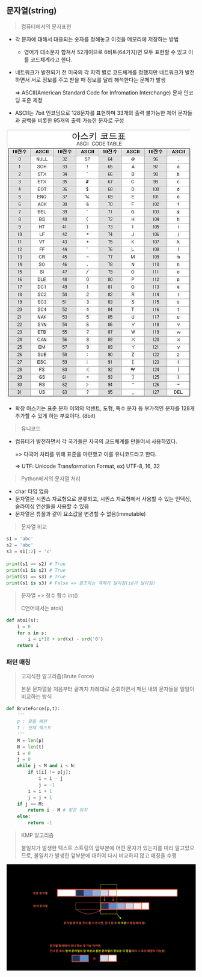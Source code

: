 ## 문자열(string)

> 컴퓨터에서의 문자표현

- 각 문자에 대해서 대응되는 숫자를 정해놓고 이것을 메모리에 저장하는 방법
  - 영어가 대소문자 합쳐서 52개이므로 6비트(64가지)면 모두 표현할 수 있고 이를 코드체계라고 한다.

- 네트워크가 발전되기 전 미국의 각 지역 별로 코드체계를 정했지만 네트워크가 발전하면서 서로 정보를 주고 받을 때 정보를 달리 해석한다는 문제가 발생

  => ASCII(American Standard Code for Infromation Interchange) 문자 인코딩 표준 제정

- ASCII는 7bit 인코딩으로 128문자를 표현하며 33개의 출력 불가능한 제어 문자들과 공백을 비롯한 95개의 출력 가능한 문자로 구성

![image-20220216101114948](string.assets/image-20220216101114948.png)

- 확장 아스키는 표준 문자 이외의 악센트, 도형, 특수 문자 등 부가적인 문자를 128개 추가할 수 있게 하는 부호이다. (8bit)



> 유니코드

- 컴퓨터가 발전하면서 각 국가들은 자국의 코드체계를 만들어서 사용하였다.

  => 다국어 처리를 위해 표준을 마련했고 이를 유니코드라고 한다.

  => UTF: Unicode Transformation Format,  ex) UTF-8, 16, 32



> Python에서의 문자열 처리

- char 타입 없음
- 문자열은 시퀀스 자료형으로 분류되고, 시퀀스 자료형에서 사용할 수 있는 인덱싱, 슬라이싱 연산들을 사용할 수 있음
- 문자열은 튜플과 같이 요소값을 변경할 수 없음(immutable)



> 문자열 비교

```python
s1 = 'abc'
s2 = 'abc'
s3 = s1[:2] + 'c'

print(s1 == s2) # True
print(s1 is s2) # True
print(s1 == s3) # True
print(s1 is s3) # False => 참조하는 객체가 달라짐(id가 달라짐)
```



> 문자열 => 정수 함수 int()
>
> C언어에서는 atoi()

```python
def atoi(s):
    i = 0
    for x in s:
        i = i*10 + ord(x) - ord('0')
    return i
```



### 패턴 매칭

> 고지식한 알고리즘(Brute Force)
>
> 본문 문자열을 처음부터 끝까지 차례대로 순회하면서 패턴 내의 문자들을 일일이 비교하는 방식

```python
def BruteForce(p,t):
    '''
    p : 찾을 패턴
    t : 전체 텍스트
    '''
    M = len(p)
    N = len(t)
    i = 0
    j = 0
    while j < M and i < N:
        if t[i] != p[j]:
            i = i - j
            j = -1
        i = i + 1
        j = j + 1
    if j == M:
        return i - M # 찾은 위치
    else:
        return -1
```



> KMP 알고리즘
>
> 불일치가 발생한 텍스트 스트링의 앞부분에 어떤 문자가 있는지를 미리 알고있으므로, 불일치가 발생한 앞부분에 대하여 다시 비교하지 않고 매칭을 수행

![image-20220216150618472](string.assets/image-20220216150618472.png)
